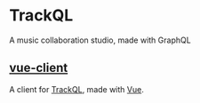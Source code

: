 # TrackQL

A music collaboration studio, made with GraphQL

## [vue-client](https://github.com/JanCVanB/TrackQL/tree/master/vue-client)

A client for [TrackQL](https://github.com/JanCVanB/TrackQL), made with [Vue](https://vuejs.org/).
